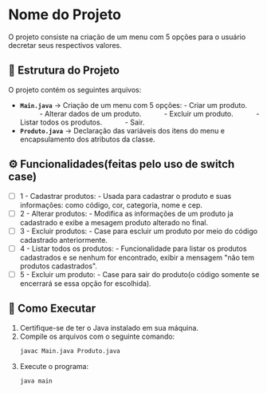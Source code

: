 # Nome do Projeto

O projeto consiste na criação de um menu com 5 opções para o usuário decretar seus respectivos valores.

## 📁 Estrutura do Projeto

O projeto contém os seguintes arquivos:

- **`Main.java`** → Criação de um menu com 5 opções:
      - Criar um produto.
      - Alterar dados de um produto.
      - Excluir um produto.
      - Listar todos os produtos.
      - Sair.
- **`Produto.java`** → Declaração das variáveis dos itens do menu e encapsulamento dos atributos da classe.

## ⚙️ Funcionalidades(feitas pelo uso de switch case)

- [ ] 1 - Cadastrar produtos: - Usada para cadastrar o produto e suas informações: como código, cor, categoria, nome e cep.
- [ ] 2 - Alterar produtos: - Modifica as informações de um produto ja cadastrado e exibe a mesagem produto alterado no final.
- [ ] 3 - Excluir produtos: - Case para escluir um produto por meio do código cadastrado anteriormente.
- [ ] 4 - Listar todos os produtos: - Funcionalidade para listar os produtos cadastrados e se nenhum for encontrado, exibir a mensagem "não tem produtos cadastrados".
- [ ] 5 - Excluir um produto: - Case para sair do produto(o código somente se encerrará se essa opção for escolhida).

## 🚀 Como Executar

1. Certifique-se de ter o Java instalado em sua máquina.
2. Compile os arquivos com o seguinte comando:
   ```sh
   javac Main.java Produto.java
3. Execute o programa:
    ```sh
    java main